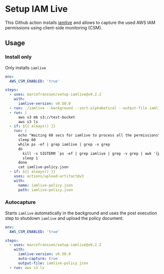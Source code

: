 # Setup IAM Live

This Github action installs [iamlive][] and allows to capture the used AWS IAM permissions using client-side monitoring (CSM).

## Usage

### Install only

Only installs `iamlive`

```yaml
env:
  AWS_CSM_ENABLED: 'true'

steps:
  - uses: marcofranssen/setup-iamlive@v0.2.2
    with:
      iamlive-version: v0.50.0
  - run: ./iamlive --background --sort-alphabetical --output-file iamlive-policy.json
  - run: |
      aws s3 mb s3://test-bucket
      aws s3 ls
  - if: ${{ always() }}
    run: |
      echo "Waiting 60 secs for iamlive to process all the permissions"
      sleep 60
      while ps -ef | grep iamlive | grep -v grep
      do
        kill -s SIGTERM `ps -ef | grep iamlive | grep -v grep | awk '{print $2}'`
        sleep 1
      done
      cat iamlive-policy.json
  - if: ${{ always() }}
    uses: actions/upload-artifact@v3
    with:
      name: iamlive-policy.json
      path: iamlive-policy.json
```

### Autocapture

Starts `iamlive` automatically in the background and uses the post execution step to shutdown `iamlive` and upload the policy document.

```yaml
env:
  AWS_CSM_ENABLED: 'true'

steps:
  - uses: marcofranssen/setup-iamlive@v0.2.2
    with:
      iamlive-version: v0.50.0
      auto-capture: true
      output-file: iamlive-policy.json
  - run: aws s3 ls
```

[iamlive]: https://github.com/iann0036/iamlive "Generate an IAM policy from AWS calls using client-side monitoring (CSM) or embedded proxy"
